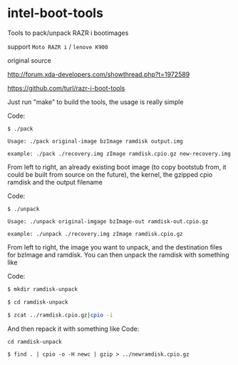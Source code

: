 intel-boot-tools
================

Tools to pack/unpack RAZR i bootimages

support `Moto RAZR i` /  `lenove K900`


original source

http://forum.xda-developers.com/showthread.php?t=1972589

https://github.com/turl/razr-i-boot-tools

Just run "make" to build the tools, the usage is really simple

Code:

	$ ./pack 

	Usage: ./pack original-image bzImage ramdisk output.img

	example: ./pack ./recovery.img zImage ramdisk.cpio.gz new-recovery.img 

From left to right, an already existing boot image (to copy bootstub from, it could be built from source on the future), the kernel, the gzipped cpio ramdisk and the output filename

Code:

	$ ./unpack

	Usage: ./unpack original-imgage bzImage-out ramdisk-out.cpio.gz

	example: ./unpack ./recovery.img zImage ramdisk.cpio.gz 


From left to right, the image you want to unpack, and the destination files for bzImage and ramdisk. You can then unpack the ramdisk with something like

Code:
```bash
$ mkdir ramdisk-unpack

$ cd ramdisk-unpack

$ zcat ../ramdisk.cpio.gz|cpio -i
```

And then repack it with something like
Code:

	cd ramdisk-unpack 

	$ find . | cpio -o -H newc | gzip > ../newramdisk.cpio.gz

